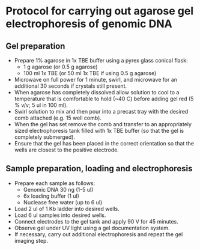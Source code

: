 # Protocol for carrying out agarose gel electrophoresis of genomic DNA

## Gel preparation

+ Prepare 1% agarose in 1x TBE buffer using a pyrex glass conical flask:
  + 1 g agarose (or 0.5 g agarose)
  + 100 ml 1x TBE (or 50 ml 1x TBE if using 0.5 g agarose)
+ Microwave on full power for 1 minute, swirl, and microwave for an additional 30 seconds if crystals still present.
+ When agarose has completely dissolved allow solution to cool to a temperature that is comfortable to hold (~40 C) before adding gel red (5 % v/v; 5 ul in 100 ml).
+ Swirl solution to mix and then pour into a precast tray with the desired comb attached (e.g. 15 well comb).
+ When the gel has set remove the comb and transfer to an appropriately sized electrophoresis tank filled with 1x TBE buffer (so that the gel is completely submerged).
+ Ensure that the gel has been placed in the correct orientation so that the wells are closest to the positive electrode.

## Sample preparation, loading and electrophoresis

+ Prepare each sample as follows:
  + Genomic DNA 30 ng (1-5 ul)
  + 6x loading buffer (1 ul)
  + Nuclease free water (up to 6 ul)
+ Load 2 ul of 1 Kb ladder into desired wells.
+ Load 6 ul samples into desired wells.
+ Connect electrodes to the gel tank and apply 90 V for 45 minutes.
+ Observe gel under UV light using a gel documentation system.
+ If necessary, carry out additional electrophoresis and repeat the gel imaging step.
